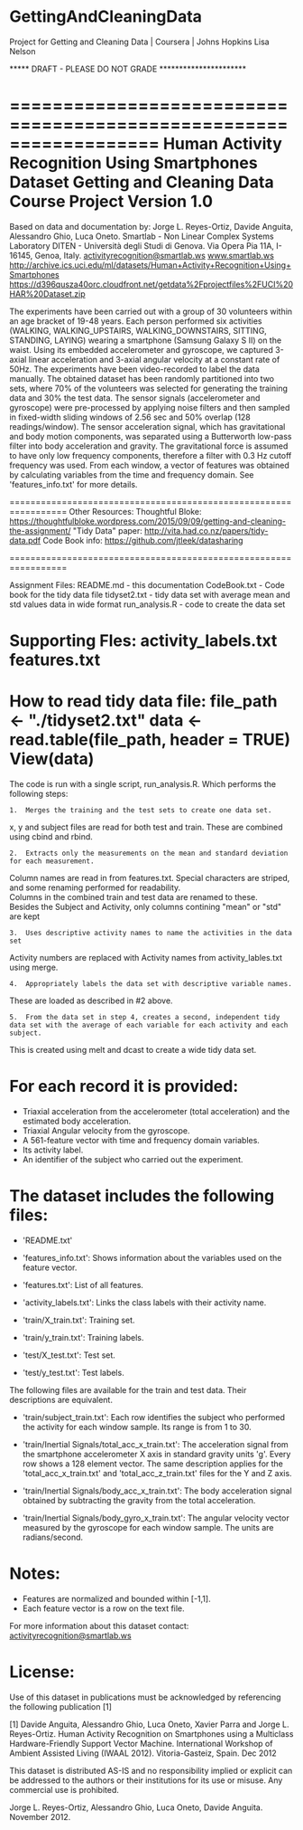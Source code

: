# GettingAndCleaningData
Project for Getting and Cleaning Data | Coursera | Johns Hopkins
Lisa Nelson 



***** DRAFT - PLEASE DO NOT GRADE **********************

==================================================================
Human Activity Recognition Using Smartphones Dataset
Getting and Cleaning Data Course Project
Version 1.0
==================================================================

Based on data and documentation by: 
  Jorge L. Reyes-Ortiz, Davide Anguita, Alessandro Ghio, Luca Oneto.
  Smartlab - Non Linear Complex Systems Laboratory
  DITEN - Università degli Studi di Genova.
  Via Opera Pia 11A, I-16145, Genoa, Italy.
  activityrecognition@smartlab.ws
  www.smartlab.ws
  http://archive.ics.uci.edu/ml/datasets/Human+Activity+Recognition+Using+Smartphones
  https://d396qusza40orc.cloudfront.net/getdata%2Fprojectfiles%2FUCI%20HAR%20Dataset.zip
 
   The experiments have been carried out with a group of 30 volunteers within an age bracket of 19-48 years. Each person performed six activities (WALKING, WALKING_UPSTAIRS, WALKING_DOWNSTAIRS, SITTING, STANDING, LAYING) wearing a smartphone (Samsung Galaxy S II) on the waist. Using its embedded accelerometer and gyroscope, we captured 3-axial linear acceleration and 3-axial angular velocity at a constant rate of 50Hz. The experiments have been video-recorded to label the data manually. The obtained dataset has been randomly partitioned into two sets, where 70% of the volunteers was selected for generating the training data and 30% the test data. 
   The sensor signals (accelerometer and gyroscope) were pre-processed by applying noise filters and then sampled in fixed-width sliding windows of 2.56 sec and 50% overlap (128 readings/window). The sensor acceleration signal, which has gravitational and body motion components, was separated using a Butterworth low-pass filter into body acceleration and gravity. The gravitational force is assumed to have only low frequency components, therefore a filter with 0.3 Hz cutoff frequency was used. From each window, a vector of features was obtained by calculating variables from the time and frequency domain. See 'features_info.txt' for more details. 

 =================================================================
Other Resources:
  Thoughtful Bloke: 	https://thoughtfulbloke.wordpress.com/2015/09/09/getting-and-cleaning-the-assignment/
  "Tidy Data" paper: 	http://vita.had.co.nz/papers/tidy-data.pdf
  Code Book info: 		https://github.com/jtleek/datasharing
   
=================================================================

Assignment Files:
	README.md      - this documentation
	CodeBook.txt   - Code book for the tidy data file
	tidyset2.txt   - tidy data set with average mean and std values data in wide format
	run_analysis.R - code to create the data set  

Supporting Fles:
  activity_labels.txt
  features.txt  
=====================================================================
How to read tidy data file: 
  file_path <- "./tidyset2.txt"
  data <- read.table(file_path, header = TRUE) 
  View(data)
======================================================================

The code is run with a single script, run_analysis.R.  Which performs the following steps:

    1.  Merges the training and the test sets to create one data set.
x, y and subject files are read for both test and train.  These are combined using cbind and rbind.
	
    2.  Extracts only the measurements on the mean and standard deviation for each measurement.
Column names are read in from features.txt.  Special characters are striped, and some renaming performed for readability.  
Columns in the combined train and test data are renamed to these.  
Besides the Subject and Activity, only columns contining "mean" or "std" are kept
	
    3.  Uses descriptive activity names to name the activities in the data set
Activity numbers are replaced with Activity names from activity_lables.txt using merge.  

    4.  Appropriately labels the data set with descriptive variable names.
These are loaded as described in #2 above.  	
	
    5.  From the data set in step 4, creates a second, independent tidy data set with the average of each variable for each activity and each subject.
This is created using melt and dcast to create a wide tidy data set.  

   
   
   
   
   
   
   
   
   
   
   
   
   
   
   
   
   
   
   
   
   
   
   
   
   
   
   
   
   
   
For each record it is provided:
======================================

- Triaxial acceleration from the accelerometer (total acceleration) and the estimated body acceleration.
- Triaxial Angular velocity from the gyroscope. 
- A 561-feature vector with time and frequency domain variables. 
- Its activity label. 
- An identifier of the subject who carried out the experiment.

The dataset includes the following files:
=========================================

- 'README.txt'

- 'features_info.txt': Shows information about the variables used on the feature vector.

- 'features.txt': List of all features.

- 'activity_labels.txt': Links the class labels with their activity name.

- 'train/X_train.txt': Training set.

- 'train/y_train.txt': Training labels.

- 'test/X_test.txt': Test set.

- 'test/y_test.txt': Test labels.

The following files are available for the train and test data. Their descriptions are equivalent. 

- 'train/subject_train.txt': Each row identifies the subject who performed the activity for each window sample. Its range is from 1 to 30. 

- 'train/Inertial Signals/total_acc_x_train.txt': The acceleration signal from the smartphone accelerometer X axis in standard gravity units 'g'. Every row shows a 128 element vector. The same description applies for the 'total_acc_x_train.txt' and 'total_acc_z_train.txt' files for the Y and Z axis. 

- 'train/Inertial Signals/body_acc_x_train.txt': The body acceleration signal obtained by subtracting the gravity from the total acceleration. 

- 'train/Inertial Signals/body_gyro_x_train.txt': The angular velocity vector measured by the gyroscope for each window sample. The units are radians/second. 

Notes: 
======
- Features are normalized and bounded within [-1,1].
- Each feature vector is a row on the text file.

For more information about this dataset contact: activityrecognition@smartlab.ws

License:
========
Use of this dataset in publications must be acknowledged by referencing the following publication [1] 

[1] Davide Anguita, Alessandro Ghio, Luca Oneto, Xavier Parra and Jorge L. Reyes-Ortiz. Human Activity Recognition on Smartphones using a Multiclass Hardware-Friendly Support Vector Machine. International Workshop of Ambient Assisted Living (IWAAL 2012). Vitoria-Gasteiz, Spain. Dec 2012

This dataset is distributed AS-IS and no responsibility implied or explicit can be addressed to the authors or their institutions for its use or misuse. Any commercial use is prohibited.

Jorge L. Reyes-Ortiz, Alessandro Ghio, Luca Oneto, Davide Anguita. November 2012.


